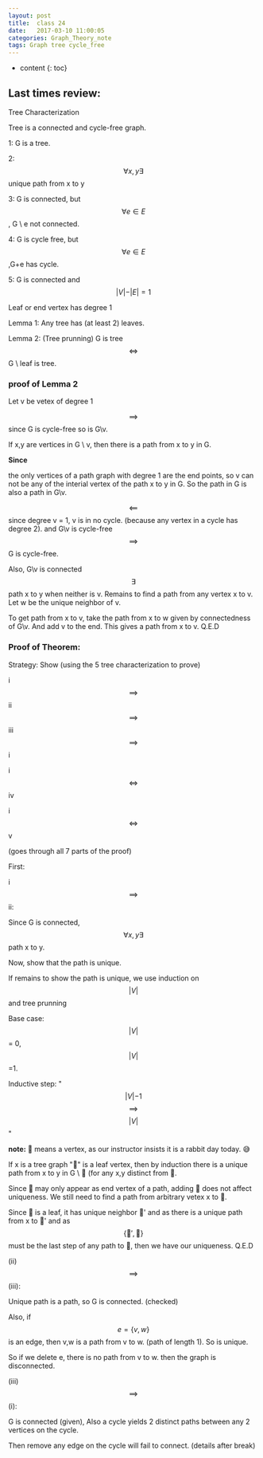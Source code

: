 ```yaml
---
layout: post
title:  class 24
date:   2017-03-10 11:00:05
categories: Graph_Theory_note
tags: Graph tree cycle_free
---
```

* content
{: toc}


## Last times review: 

Tree Characterization

Tree is a connected and cycle-free graph.






1: G is a tree.

2: $$\forall x,y \exists$$ unique path from x to y

3: G is connected, but $$\forall e \in E $$, G \ e not connected. 

4: G is cycle free, but $$\forall e \in E$$,G+e has cycle.

5: G is connected and $$\lvert V \lvert -\lvert E \lvert = 1$$

Leaf or end vertex has degree 1

Lemma 1: Any tree has (at least 2) leaves.

Lemma 2: (Tree prunning) G is tree $$\iff$$ G \ leaf is tree. 


### proof of Lemma 2

Let v be vetex of degree 1 

$$\implies$$ since G is cycle-free so is G\v. 

If x,y are vertices in G \ v, then there is a path from x to y in G. 

**Since** 

the only vertices of a path graph with degree 1 are the end points, so v can not be any of the interial vertex of the path x to y in G. So the path in G is also a path in G\v. 

$$\impliedby$$ since degree v = 1, v is in no cycle. (because any vertex in a cycle has degree 2). and G\v is cycle-free $$\implies$$ G is cycle-free. 

Also, G\v is connected $$\exists$$ path x to y when neither is v. Remains to find a path from any vertex x to v. Let w be the unique neighbor of v. 

To get path from x to v, take the path from x to w given by connectedness of G\v. And add v to the end. This gives a path from x to v. Q.E.D

### Proof of Theorem: 

Strategy: Show (using the 5 tree characterization to prove)

i $$\implies$$ ii $$\implies$$ iii $$\implies$$ i

i $$\iff$$ iv

i $$\iff$$ v

(goes through all 7 parts of the proof)

First:

i $$\implies$$ ii:

Since G is connected, $$\forall x,y \exists$$ path x to y. 

Now, show that the path is unique. 

If remains to show the path is unique, we use induction on $$\lvert V\lvert$$ and tree prunning

Base case: $$\lvert V\lvert$$ = 0,$$\lvert V\lvert$$ =1. 

Inductive step: "$$\lvert V\lvert - 1$$ $$\implies$$ $$\lvert V\lvert$$"

**note:** 🐰 means a vertex, as our instructor insists it is a rabbit day today. 😅

If x is a tree graph "🐰" is a leaf vertex, then by induction there is a unique path from x to y in G \ 🐰 (for any x,y distinct from 🐰. 

Since 🐰 may only appear as end vertex of a path, adding 🐰 does not affect uniqueness. We still need to find a path from arbitrary vetex x to 🐰.  

Since 🐰 is a leaf, it has unique neighbor 🐰' and as there is a unique path from x to 🐰' and as $$\{🐰' ,🐰\}$$ must be the last step of any path to 🐰, then we have our uniqueness. Q.E.D


(ii) $$\implies$$ (iii):

Unique path is a path, so G is connected. (checked)

Also, if $$e=\{v,w\}$$ is an edge, then v,w is a path from v to w. (path of length 1). So is unique. 

So if we delete e, there is no path from v to w. then the graph is disconnected. 

(iii) $$\implies$$ (i):

G is connected (given), Also a cycle yields 2 distinct paths between any 2 vertices on the cycle. 


Then remove any edge on the cycle will fail to connect. (details after break)

















